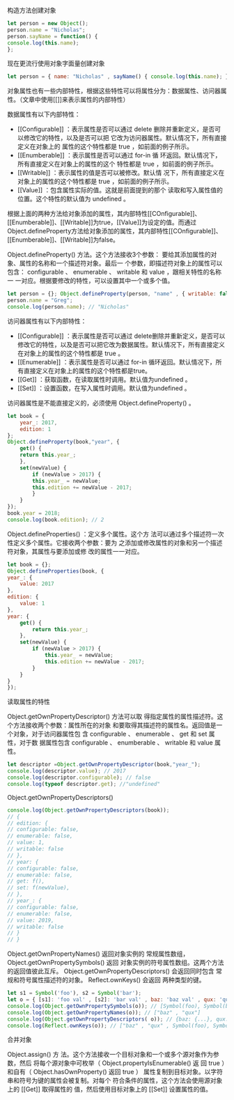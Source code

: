 构造方法创建对象

```js
let person = new Object();
person.name = "Nicholas";
person.sayName = function() {
console.log(this.name);
};
```

现在更流行使用对象字面量创建对象

```js
let person = { name: "Nicholas" , sayName() { console.log(this.name); } };
```

对象属性也有一些内部特性，根据这些特性可以将属性分为：数据属性、访问器属性。（文章中使用[[]]来表示属性的内部特性）

数据属性有以下内部特性：

- [[Configurable]] ：表示属性是否可以通过 delete 删除并重新定义，是否可以修改它的特性，以及是否可以把 它改为访问器属性。默认情况下，所有直接定义在对象上的 属性的这个特性都是 true ，如前面的例子所示。 
- [[Enumberable]] ：表示属性是否可以通过 for-in 循 环返回。默认情况下，所有直接定义在对象上的属性的这个 特性都是 true ，如前面的例子所示。 
- [[Writable]] ：表示属性的值是否可以被修改。默认情 况下，所有直接定义在对象上的属性的这个特性都是 true ，如前面的例子所示。
-  [[Value]] ：包含属性实际的值。这就是前面提到的那个 读取和写入属性值的位置。这个特性的默认值为 undefined 。

根据上面的两种方法给对象添加的属性，其内部特性[[COnfigurable]]、[[Enumberable]]、[[Writable]]为true，[[Value]]为设定的值。而通过Object.defineProperty方法给对象添加的属性，其内部特性[[COnfigurable]]、[[Enumberable]]、[[Writable]]为false。

Object.defineProperty() 方法。这个方法接收3个参数： 要给其添加属性的对象、属性的名称和一个描述符对象。最后一 个参数，即描述符对象上的属性可以包含： configurable 、 enumerable 、 writable 和 value ，跟相关特性的名称一 一对应。根据要修改的特性，可以设置其中一个或多个值。

```js
let person = {}; Object.defineProperty(person, "name" , { writable: false, value: "Nicholas" }); console.log(person.name); // "Nicholas" 
person.name = "Greg"; 
console.log(person.name); // "Nicholas"
```

访问器属性有以下内部特性：

- [[Configurable]] ：表示属性是否可以通过 delete删除并重新定义，是否可以修改它的特性，以及是否可以把它改为数据属性。默认情况下，所有直接定义在对象上的属性的这个特性都是 true 。
- [[Enumerable]] ：表示属性是否可以通过 for-in 循环返回。默认情况下，所有直接定义在对象上的属性的这个特性都是true。
- [[Get]] ：获取函数，在读取属性时调用。默认值为undefined 。
- [[Set]] ：设置函数，在写入属性时调用。默认值为undefined 。

访问器属性是不能直接定义的，必须使用 Object.defineProperty() 。

```js
let book = {
    year_: 2017,
    edition: 1
};
Object.defineProperty(book,"year", {
    get() {
    return this.year_;
    },
    set(newValue) {
        if (newValue > 2017) {
        this.year_ = newValue;
        this.edition += newValue - 2017;
        }
    }
});
book.year = 2018;
console.log(book.edition); // 2
```

 Object.defineProperties() ：定义多个属性。这个方 法可以通过多个描述符一次性定义多个属性。它接收两个参数：要为 之添加或修改属性的对象和另一个描述符对象，其属性与要添加或修 改的属性一一对应。

```js
let book = {};
Object.defineProperties(book, {
year_: {
	value: 2017
},
edition: {
	value: 1
},
year: {
    get() {
        return this.year_;
    },
    set(newValue) {
        if (newValue > 2017) {
            this.year_ = newValue;
            this.edition += newValue - 2017;
        }
    }
}
});
```

读取属性的特性

Object.getOwnPropertyDescriptor() 方法可以取 得指定属性的属性描述符。这个方法接收两个参数：属性所在的对象 和要取得其描述符的属性名。返回值是一个对象，对于访问器属性包 含 configurable 、 enumerable 、 get 和 set 属性，对于数 据属性包含 configurable 、 enumberable 、 writable 和 value 属性。

```js
let descriptor =Object.getOwnPropertyDescriptor(book,"year_");
console.log(descriptor.value); // 2017
console.log(descriptor.configurable); // false
console.log(typeof descriptor.get); //"undefined"
```

Object.getOwnPropertyDescriptors()

```js
console.log(Object.getOwnPropertyDescriptors(book));
// {
// edition: {
// configurable: false,
// enumerable: false,
// value: 1,
// writable: false
// },
// year: {
// configurable: false,
// enumerable: false,
// get: f(),
// set: f(newValue),
// },
// year_: {
// configurable: false,
// enumerable: false,
// value: 2019,
// writable: false
// }
// }
```

 Object.getOwnPropertyNames() 返回对象实例的 常规属性数组， Object.getOwnPropertySymbols() 返回 对象实例的符号属性数组。这两个方法的返回值彼此互斥。 Object.getOwnPropertyDescriptors() 会返回同时包含 常规和符号属性描述符的对象。 Reflect.ownKeys() 会返回 两种类型的键。 

```js
let s1 = Symbol('foo'), s2 = Symbol('bar'); 
let o = { [s1]: 'foo val' , [s2]: 'bar val' , baz: 'baz val' , qux: 'qux val' };
console.log(Object.getOwnPropertySymbols(o)); // [Symbol(foo), Symbol(bar)]
console.log(Object.getOwnPropertyNames(o)); // ["baz" , "qux"]
console.log(Object.getOwnPropertyDescriptors( o)); // {baz: {...}, qux: {...}, Symbol(foo): {...}, Symbol(bar): {...}} 
console.log(Reflect.ownKeys(o)); // ["baz" , "qux" , Symbol(foo), Symbol(bar)] 
```

合并对象

Object.assign() 方 法。这个方法接收一个目标对象和一个或多个源对象作为参数，然后 将每个源对象中可枚举（ Object.propertyIsEnumerable() 返 回 true ）和自有（ Object.hasOwnProperty() 返回 true ） 属性复制到目标对象。以字符串和符号为键的属性会被复制。对每个 符合条件的属性，这个方法会使用源对象上的 [[Get]] 取得属性的 值，然后使用目标对象上的 [[Set]] 设置属性的值。

